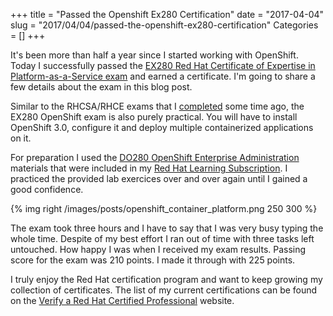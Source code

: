 +++
title = "Passed the Openshift Ex280 Certification"
date = "2017-04-04"
slug = "2017/04/04/passed-the-openshift-ex280-certification"
Categories = []
+++

It's been more than half a year since I started working with OpenShift. Today I successfully passed the [EX280 Red Hat Certificate of Expertise in Platform-as-a-Service exam](https://www.redhat.com/en/services/training/ex280-red-hat-certificate-expertise-platform-service-exam) and earned a certificate. I'm going to share a few details about the exam in this blog post.

<!--more-->

Similar to the RHCSA/RHCE exams that I [completed](/blog/2016/11/07/rhcsa-slash-rhce-exam-experience/) some time ago, the EX280 OpenShift exam is also purely practical. You will have to install OpenShift 3.0, configure it and deploy multiple containerized applications on it.

For preparation I used the [DO280 OpenShift Enterprise Administration](https://www.redhat.com/en/services/training/do280-openshift-enterprise-administration) materials that were included in my [Red Hat Learning Subscription](https://www.redhat.com/en/services/training/learning-subscription). I practiced the provided lab exercices over and over again until I gained a good confidence.

{% img right /images/posts/openshift_container_platform.png 250 300 %}

The exam took three hours and I have to say that I was very busy typing the whole time. Despite of my best effort I ran out of time with three tasks left untouched. How happy I was when I received my exam results. Passing score for the exam was 210 points. I made it through with 225 points.

I truly enjoy the Red Hat certification program and want to keep growing my collection of certificates. The list of my current certifications can be found on the [Verify a Red Hat Certified Professional](https://www.redhat.com/rhtapps/certification/verify/?certId=160-216-727) website.
